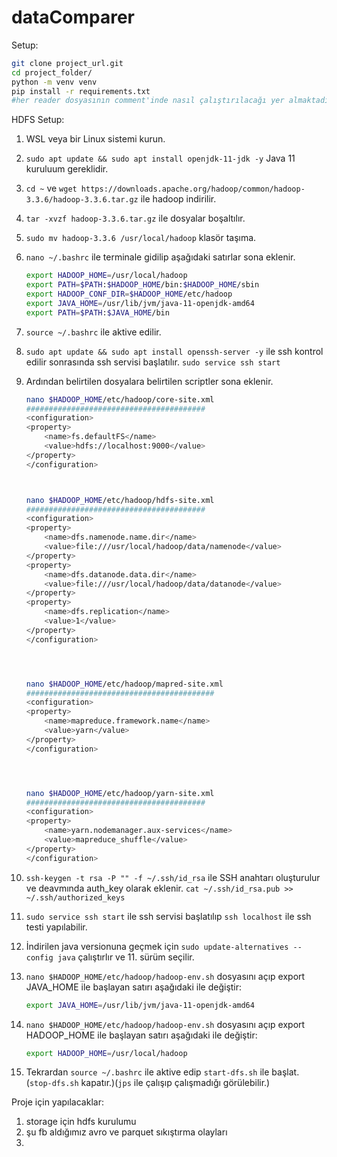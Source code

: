 # dataComparer

Setup:

```bash
git clone project_url.git
cd project_folder/
python -m venv venv
pip install -r requirements.txt
#her reader dosyasının comment'inde nasıl çalıştırılacağı yer almaktadır
```

HDFS Setup:

1. WSL veya bir Linux sistemi kurun.
2. `sudo apt update && sudo apt install openjdk-11-jdk -y` Java 11 kuruluum gereklidir.
3. `cd ~` ve `wget https://downloads.apache.org/hadoop/common/hadoop-3.3.6/hadoop-3.3.6.tar.gz` ile hadoop indirilir.
4. `tar -xvzf hadoop-3.3.6.tar.gz` ile dosyalar boşaltılır.
5. `sudo mv hadoop-3.3.6 /usr/local/hadoop` klasör taşıma.
6. `nano ~/.bashrc` ile terminale gidilip aşağıdaki satırlar sona eklenir.
    ```bash
    export HADOOP_HOME=/usr/local/hadoop
    export PATH=$PATH:$HADOOP_HOME/bin:$HADOOP_HOME/sbin
    export HADOOP_CONF_DIR=$HADOOP_HOME/etc/hadoop
    export JAVA_HOME=/usr/lib/jvm/java-11-openjdk-amd64
    export PATH=$PATH:$JAVA_HOME/bin
    ```
7. `source ~/.bashrc` ile aktive edilir.
8. `sudo apt update && sudo apt install openssh-server -y` ile ssh kontrol edilir sonrasında ssh servisi başlatılır. `sudo service ssh start`
9. Ardından belirtilen dosyalara belirtilen scriptler sona eklenir.
    ```bash
    nano $HADOOP_HOME/etc/hadoop/core-site.xml
    ########################################
    <configuration>
    <property>
        <name>fs.defaultFS</name>
        <value>hdfs://localhost:9000</value>
    </property>
    </configuration>



    nano $HADOOP_HOME/etc/hadoop/hdfs-site.xml
    ########################################
    <configuration>
    <property>
        <name>dfs.namenode.name.dir</name>
        <value>file:///usr/local/hadoop/data/namenode</value>
    </property>
    <property>
        <name>dfs.datanode.data.dir</name>
        <value>file:///usr/local/hadoop/data/datanode</value>
    </property>
    <property>
        <name>dfs.replication</name>
        <value>1</value>
    </property>
    </configuration>




    nano $HADOOP_HOME/etc/hadoop/mapred-site.xml
    ##########################################
    <configuration>
    <property>
        <name>mapreduce.framework.name</name>
        <value>yarn</value>
    </property>
    </configuration>




    nano $HADOOP_HOME/etc/hadoop/yarn-site.xml
    ########################################
    <configuration>
    <property>
        <name>yarn.nodemanager.aux-services</name>
        <value>mapreduce_shuffle</value>
    </property>
    </configuration>

    ```

10. `ssh-keygen -t rsa -P "" -f ~/.ssh/id_rsa` ile SSH anahtarı oluşturulur ve deavmında auth_key olarak eklenir. `cat ~/.ssh/id_rsa.pub >> ~/.ssh/authorized_keys` 
11. `sudo service ssh start` ile ssh servisi başlatılıp `ssh localhost` ile ssh testi yapılabilir.
12. İndirilen java versionuna geçmek için `sudo update-alternatives --config java` çalıştırlır ve 11. sürüm seçilir. 
13. `nano $HADOOP_HOME/etc/hadoop/hadoop-env.sh` dosyasını açıp export JAVA_HOME ile başlayan satırı aşağıdaki ile değiştir:
    ```bash
    export JAVA_HOME=/usr/lib/jvm/java-11-openjdk-amd64
    ```
14. `nano $HADOOP_HOME/etc/hadoop/hadoop-env.sh` dosyasını açıp export HADOOP_HOME ile başlayan satırı aşağıdaki ile değiştir:
    ```bash
    export HADOOP_HOME=/usr/local/hadoop
    ```
15. Tekrardan `source ~/.bashrc` ile aktive edip `start-dfs.sh` ile başlat. (`stop-dfs.sh` kapatır.)(`jps` ile çalışıp çalışmadığı görülebilir.)

 

Proje için yapılacaklar:
1. storage için hdfs kurulumu
2. şu fb aldığımız avro ve parquet sıkıştırma olayları
3. 